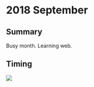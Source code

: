 # 2018 September

## Summary

Busy month. Learning web.

## Timing

![](https://i.imgur.com/kFz5EqW.png)
